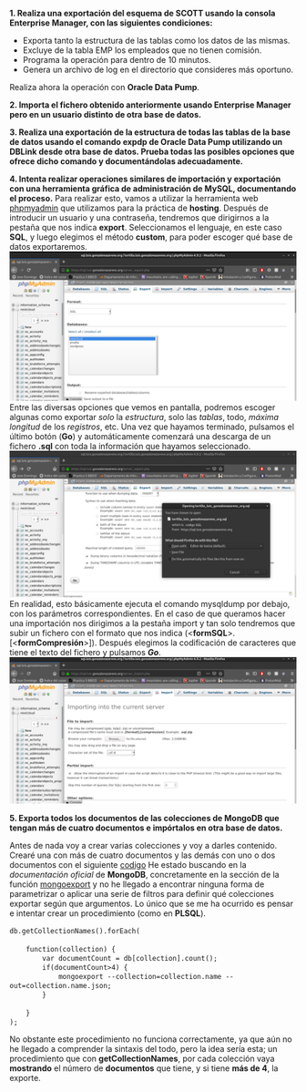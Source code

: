 **1. Realiza una exportación del esquema de SCOTT usando la consola Enterprise Manager, con las siguientes condiciones:**

* Exporta tanto la estructura de las tablas como los datos de las mismas.
* Excluye de la tabla EMP los empleados que no tienen comisión.
* Programa la operación para dentro de 10 minutos.
* Genera un archivo de log en el directorio que consideres más oportuno.

Realiza ahora la operación con **Oracle Data Pump**.

**2. Importa el fichero obtenido anteriormente usando Enterprise Manager pero en un usuario distinto de otra base de datos.**

**3. Realiza una exportación de la estructura de todas las tablas de la base de datos usando el comando expdp de Oracle Data Pump utilizando un DBLink desde otra base de datos. Prueba todas las posibles opciones que ofrece dicho comando y documentándolas adecuadamente.**

**4. Intenta realizar operaciones similares de importación y exportación con una herramienta gráfica de administración de MySQL, documentando el proceso.**
Para realizar esto, vamos a utilizar la herramienta web [phpmyadmin](https://sql.luis.gonzalonazareno.org/) que utilizamos para la práctica de **hosting**. Después de introducir un usuario y una contraseña, tendremos que dirigirnos a la pestaña que nos indica **export**. Seleccionamos el lenguaje, en este caso **SQL**, y luego elegimos el método **custom**, para poder escoger qué base de datos exportaremos.
![](/images/1.png)
Entre las diversas opciones que vemos en pantalla, podremos escoger algunas como exportar _solo_ la _estructura_, solo las _tablas_, todo, _máxima longitud_ de los _registros_, etc. Una vez que hayamos terminado, pulsamos el último botón (**Go**) y automáticamente comenzará una descarga de un fichero **.sql** con toda la información que hayamos seleccionado.
![](/images/2.png)
En realidad, esto básicamente ejecuta el comando mysqldump por debajo, con los parámetros correspondientes.
En el caso de que queramos hacer una importación nos dirigimos a la pestaña import y tan solo tendremos que subir un fichero con el formato que nos indica (<**formSQL**>.[<**formCompresión**>]). Después elegimos la codificación de caracteres que tiene el texto del fichero y pulsamos **_Go_**.
![](/images/3.png)

**5. Exporta todos los documentos de las colecciones de MongoDB que tengan más de cuatro documentos e impórtalos en otra base de datos.**

Antes de nada voy a crear varias colecciones y voy a darles contenido. Crearé una con más de cuatro documentos y las demás con uno o dos documentos con el siguiente [codigo](https://raw.githubusercontent.com/LuisaoStuff/Practica7BBDD/master/docs/mongo-query.json)
He estado buscando en la _documentación oficial_ de **MongoDB**, concretamente en la sección de la función [mongoexport](https://docs.mongodb.com/manual/reference/program/mongoexport/) y no he llegado a encontrar ninguna forma de parametrizar o aplicar una serie de filtros para definir qué colecciones exportar según que argumentos. Lo único que se me ha ocurrido es pensar e intentar crear un procedimiento (como en **PLSQL**).

```
db.getCollectionNames().forEach(

	function(collection) { 
	    var documentCount = db[collection].count(); 
	    if(documentCount>4) { 
	        mongoexport --collection=collection.name --out=collection.name.json;
	    } 

	}
);

```
No obstante este procedimiento no funciona correctamente, ya que aún no he llegado a comprender la sintaxis del todo, pero la idea sería esta; un procedimiento que con **getCollectionNames**, por cada colección vaya **mostrando** el número de **documentos** que tiene, y si tiene **más de 4**, la exporte.
